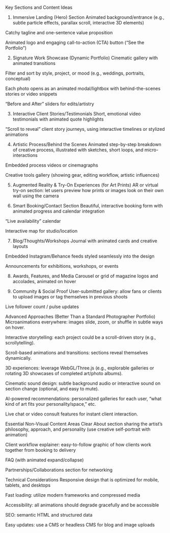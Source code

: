 Key Sections and Content Ideas
1. Immersive Landing (Hero) Section
Animated background/entrance (e.g., subtle particle effects, parallax scroll, interactive 3D elements)

Catchy tagline and one-sentence value proposition

Animated logo and engaging call-to-action (CTA) button (“See the Portfolio”)

2. Signature Work Showcase (Dynamic Portfolio)
Cinematic gallery with animated transitions

Filter and sort by style, project, or mood (e.g., weddings, portraits, conceptual)

Each photo opens as an animated modal/lightbox with behind-the-scenes stories or video snippets

“Before and After” sliders for edits/artistry

3. Interactive Client Stories/Testimonials
Short, emotional video testimonials with animated quote highlights

“Scroll to reveal” client story journeys, using interactive timelines or stylized animations

4. Artistic Process/Behind the Scenes
Animated step-by-step breakdown of creative process, illustrated with sketches, short loops, and micro-interactions

Embedded process videos or cinemagraphs

Creative tools gallery (showing gear, editing workflow, artistic influences)

5. Augmented Reality & Try-On Experiences (for Art Prints)
AR or virtual try-on section: let users preview how prints or images look on their own wall using the camera

6. Smart Booking/Contact Section
Beautiful, interactive booking form with animated progress and calendar integration

“Live availability” calendar

Interactive map for studio/location

7. Blog/Thoughts/Workshops
Journal with animated cards and creative layouts

Embedded Instagram/Behance feeds styled seamlessly into the design

Announcements for exhibitions, workshops, or events

8. Awards, Features, and Media
Carousel or grid of magazine logos and accolades, animated on hover

9. Community & Social Proof
User-submitted gallery: allow fans or clients to upload images or tag themselves in previous shoots

Live follower count / pulse updates

Advanced Approaches (Better Than a Standard Photographer Portfolio)
Microanimations everywhere: images slide, zoom, or shuffle in subtle ways on hover.

Interactive storytelling: each project could be a scroll-driven story (e.g., scrollytelling).

Scroll-based animations and transitions: sections reveal themselves dynamically.

3D experiences: leverage WebGL/Three.js (e.g., explorable galleries or rotating 3D showcases of completed art/photo albums).

Cinematic sound design: subtle background audio or interactive sound on section change (optional, and easy to mute).

AI-powered recommendations: personalized galleries for each user, “what kind of art fits your personality/space,” etc.

Live chat or video consult features for instant client interaction.

Essential Non-Visual Content Areas
Clear About section sharing the artist’s philosophy, approach, and personality (use creative self-portrait with animation)

Client workflow explainer: easy-to-follow graphic of how clients work together from booking to delivery

FAQ (with animated expand/collapse)

Partnerships/Collaborations section for networking

Technical Considerations
Responsive design that is optimized for mobile, tablets, and desktops

Fast loading: utilize modern frameworks and compressed media

Accessibility: all animations should degrade gracefully and be accessible

SEO: semantic HTML and structured data

Easy updates: use a CMS or headless CMS for blog and image uploads